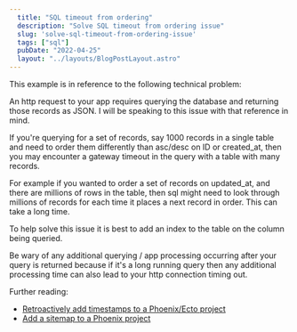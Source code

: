 ```yaml
---
  title: "SQL timeout from ordering"
  description: "Solve SQL timeout from ordering issue"
  slug: 'solve-sql-timeout-from-ordering-issue'
  tags: ["sql"]
  pubDate: "2022-04-25"
  layout: "../layouts/BlogPostLayout.astro"
---
```


This example is in reference to the following technical problem:

An http request to your app requires querying the database and returning those records as JSON. I will be speaking to this issue with that reference in mind.

If you're querying for a set of records, say 1000 records in a single table and need to order them differently than asc/desc on ID or created_at, then you may encounter a gateway timeout in the query with a table with many records.

For example if you wanted to order a set of records on updated_at, and there are millions of rows in the table, then sql might need to look through millions of records for each time it places a next record in order. This can take a long time.

To help solve this issue it is best to add an index to the table on the column being queried.

Be wary of any additional querying / app processing occurring after your query is returned because if it's a long running query then any additional processing time can also lead to your http connection timing out.

Further reading:
- [Retroactively add timestamps to a Phoenix/Ecto project](https://tinytechtuts.com/2021-retroactively-add-timestamps-in-phoenix-ecto)
- [Add a sitemap to a Phoenix project](https://tinytechtuts.com/2020-add-sitemap-to-phoenix-elixir-project)


